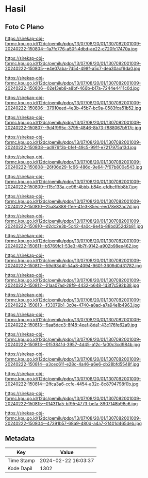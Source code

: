 # Hasil

## Foto C Plano

https://sirekap-obj-formc.kpu.go.id/12dc/pemilu/pdpr/13/07/08/20/01/1307082001009-20240222-150804--1a7fc776-a50f-4dbd-ae22-c720fc17470a.jpg

https://sirekap-obj-formc.kpu.go.id/12dc/pemilu/pdpr/13/07/08/20/01/1307082001009-20240222-150805--e4e07aba-7d54-498f-a5c7-dea30acf9da0.jpg

https://sirekap-obj-formc.kpu.go.id/12dc/pemilu/pdpr/13/07/08/20/01/1307082001009-20240222-150806--02e13eb8-a8bf-466b-b17a-7244e4411c0d.jpg

https://sirekap-obj-formc.kpu.go.id/12dc/pemilu/pdpr/13/07/08/20/01/1307082001009-20240222-150806--37910eed-4e3b-45b7-bc9a-0583fca51b52.jpg

https://sirekap-obj-formc.kpu.go.id/12dc/pemilu/pdpr/13/07/08/20/01/1307082001009-20240222-150807--9d4f995c-3795-4846-8b73-f888067b517c.jpg

https://sirekap-obj-formc.kpu.go.id/12dc/pemilu/pdpr/13/07/08/20/01/1307082001009-20240222-150808--ad976f3b-b1ef-49c5-991f-e7217975a13d.jpg

https://sirekap-obj-formc.kpu.go.id/12dc/pemilu/pdpr/13/07/08/20/01/1307082001009-20240222-150808--26f06d29-1c66-486d-9e64-7f97b800e543.jpg

https://sirekap-obj-formc.kpu.go.id/12dc/pemilu/pdpr/13/07/08/20/01/1307082001009-20240222-150809--f15c133a-ce96-4bbb-b84e-efdbeffbb8b7.jpg

https://sirekap-obj-formc.kpu.go.id/12dc/pemilu/pdpr/13/07/08/20/01/1307082001009-20240222-150810--25a8a888-ffee-41e3-85ec-eed78e82ac2d.jpg

https://sirekap-obj-formc.kpu.go.id/12dc/pemilu/pdpr/13/07/08/20/01/1307082001009-20240222-150810--d2dc2e3b-5c42-4a0c-9e4b-88bd352d2b81.jpg

https://sirekap-obj-formc.kpu.go.id/12dc/pemilu/pdpr/13/07/08/20/01/1307082001009-20240222-150811--b5769fc1-53e3-4b7f-9142-a902b98ee462.jpg

https://sirekap-obj-formc.kpu.go.id/12dc/pemilu/pdpr/13/07/08/20/01/1307082001009-20240222-150812--59d93d4f-54a8-4094-960f-3609d0d31782.jpg

https://sirekap-obj-formc.kpu.go.id/12dc/pemilu/pdpr/13/07/08/20/01/1307082001009-20240222-150812--21aa07ad-28f9-4432-b648-1d3f7c592b38.jpg

https://sirekap-obj-formc.kpu.go.id/12dc/pemilu/pdpr/13/07/08/20/01/1307082001009-20240222-150813--f33079b1-3c0e-4740-a8ad-a7a94e1b4963.jpg

https://sirekap-obj-formc.kpu.go.id/12dc/pemilu/pdpr/13/07/08/20/01/1307082001009-20240222-150813--9aa5dcc3-8f48-4eaf-8da1-43c176fe62a9.jpg

https://sirekap-obj-formc.kpu.go.id/12dc/pemilu/pdpr/13/07/08/20/01/1307082001009-20240222-150813--0153841d-3957-4d45-a12c-fa00c3cd984b.jpg

https://sirekap-obj-formc.kpu.go.id/12dc/pemilu/pdpr/13/07/08/20/01/1307082001009-20240222-150814--a3cec611-e28c-4a46-a6e6-cb28bfd5548f.jpg

https://sirekap-obj-formc.kpu.go.id/12dc/pemilu/pdpr/13/07/08/20/01/1307082001009-20240222-150814--2ffca3a6-ccfe-4454-a32c-8c8794798f0b.jpg

https://sirekap-obj-formc.kpu.go.id/12dc/pemilu/pdpr/13/07/08/20/01/1307082001009-20240222-150815--014311a5-bf95-4773-befa-8907148b98c6.jpg

https://sirekap-obj-formc.kpu.go.id/12dc/pemilu/pdpr/13/07/08/20/01/1307082001009-20240222-150804--47391b57-68a9-480d-a4a7-2f401d465deb.jpg


## Metadata

| Key        | Value               |
| ---------- | ------------------- |
| Time Stamp | 2024-02-22 16:03:37 |
| Kode Dapil | 1302                |




